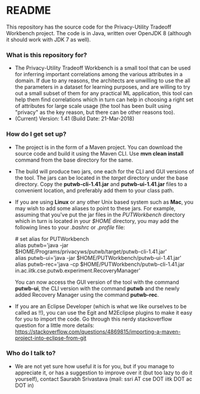 # README #

This repository has the source code for the Privacy-Utility Tradeoff Workbench project. The code is in Java, written over OpenJDK 8 (although it should work with JDK 7 as well).

### What is this repository for? ###

* The Privacy-Utility Tradeoff Workbench is a small tool that can be used for inferring important correlations among the various attributes in a domain. If due to any reasons, the architects are unwilling to use the all the parameters in a dataset for learning purposes, and are willing to try out a small subset of them for any practical ML application, this tool can help them find correlations which in turn can help in choosing a right set of attributes for large scale usage (the tool has been built using "privacy" as the key reason, but there can be other reasons too).
* (Current) Version: 1.41 (Build Date: 21-Mar-2018)

### How do I get set up? ###

* The project is in the form of a Maven project. You can download the source code and build it using the Maven CLI. Use __mvn clean install__ command from the base directory for the same.
* The build will produce two jars, one each for the CLI and GUI versions of the tool. The jars can be located in the _target_ directory under the base directory. Copy the __putwb-cli-1.41.jar__ and __putwb-ui-1.41.jar__ files to a convenient location, and preferably add them to your class path.
* If you are using __Linux__ or any other Unix based system such as __Mac__, you may wish to add some aliases to point to these jars. For example, assuming that you've put the jar files in the _PUTWorkbench_ directory which in turn is located in your _$HOME_ directory, you may add the following lines to your _.bashrc_ or _.profile_ file:

  \# set alias for PUTWorkbench  
  alias putwb='java -jar $HOME/Programs/privacyws/putwb/target/putwb-cli-1.41.jar'  
  alias putwb-ui='java -jar $HOME/PUTWorkbench/putwb-ui-1.41.jar'  
  alias putwb-rec='java -cp $HOME/PUTWorkbench/putwb-cli-1.41.jar in.ac.iitk.cse.putwb.experiment.RecoveryManager'

  You can now access the GUI version of the tool with the command __putwb-ui__, the CLI version with the command __putwb__ and the newly added Recovery Manager using the command __putwb-rec__.
* If you are an Eclipse Developer (which is what we like ourselves to be called as !!), you can use the Egit and M2Eclipse plugins to make it easy for you to import the code. Go through this nerdy stackoverflow question for a little more details:
https://stackoverflow.com/questions/4869815/importing-a-maven-project-into-eclipse-from-git

### Who do I talk to? ###

* We are not yet sure how useful it is for you, but if you manage to appreciate it, or has a suggestion to improve over it (but too lazy to do it yourself), contact Saurabh Srivastava (mail: ssri AT cse DOT iitk DOT ac DOT in)